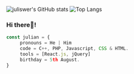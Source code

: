 ![juliswer's GitHub stats](https://github-readme-stats.vercel.app/api?username=juliswer&show_icons=true&theme=calm)
![Top Langs](https://github-readme-stats.vercel.app/api/top-langs/?username=juliswer&layout=compact&theme=calm)

### Hi there👋!

```js
const julian = {
     pronouns = He | Him
     code = C++, PHP, Javascript, CSS & HTML.
     tools = [React.js, jQuery]
     birthday = 5th August.
}
```
